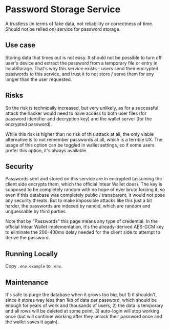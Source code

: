 # Password Storage Service

A trustless (in terms of fake data, not reliability or correctness of time. Should not be relied on) service for password storage.

## Use case

Storing data that times out is not easy. It should not be possible to turn off user's device and extract the password from a temporary file or entry in localStorage. That's why this service exists - users send their encrypted passwords to this service, and trust it to not store / serve them for any longer than the user requested.

## Risks

So the risk is technically increased, but very unlikely, as for a successful attack the hacker would need to have access to both user files (for password identifier and decryption key) and the wallet server (for the encrypted password).

While this risk is higher than no risk of this attack at all, the only viable alternative is to not remember passwords at all, which is a terrible UX. The usage of this option can be toggled in wallet settings, so if some users prefer this option, it's always available.

## Security

Passwords sent and stored on this service are in encrypted (assuming the client side encrypts them, which the official Intear Wallet does). The key is supposed to be completely random with no hope of ever brute forcing it, so even if this database was completely public / transparent, it would not pose any security threats. But to make impossible attacks like this just a bit harder, the passwords are indexed by nanoid, which are random and unguessable by third parties.

Note that by "Passwords" this page means any type of credential. In the official Intear Wallet implementation, it's the already-derived AES-GCM key to eliminate the 200-400ms delay needed for the client side to attempt to derive the password.

## Running Locally

Copy `.env.example` to `.env`.

## Maintenance

It's safe to purge the database when it grows too big, but 1) it shouldn't, since it stores way less than 1kb of data per password, which should be enough for years of work and thousands of users, 2) the data is temporary and all rows will be deleted at some point, 3) auto-login will stop working once (but will continue working after they unlock their password once and the wallet saves it again). 
